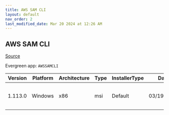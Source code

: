 ```yaml
---
title: AWS SAM CLI
layout: default
nav_order: 2
last_modified_date: Mar 20 2024 at 12:26 AM
---
```


## AWS SAM CLI

[Source](https://github.com/aws/aws-sam-cli/)

Evergreen app: `AWSSAMCLI`

| Version | Platform | Architecture | Type | InstallerType | Date       | Size     | URI                                                                                                                                                                          |
| ------- | -------- | ------------ | ---- | ------------- | ---------- | -------- | ---------------------------------------------------------------------------------------------------------------------------------------------------------------------------- |
| 1.113.0 | Windows  | x86          | msi  | Default       | 03/19/2024 | 87019520 | [https://github.com/aws/aws-sam-cli/releases/download/v1.113.0/AWS_SAM_CLI_64_PY3.msi](https://github.com/aws/aws-sam-cli/releases/download/v1.113.0/AWS_SAM_CLI_64_PY3.msi) |
